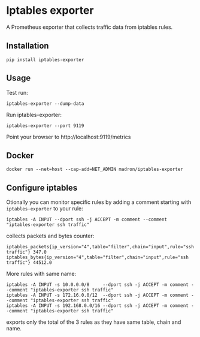# Iptables exporter

A Prometheus exporter that collects traffic data from iptables rules.


## Installation

    pip install iptables-exporter


## Usage

Test run:

    iptables-exporter --dump-data

Run iptables-exporter:

    iptables-exporter --port 9119

Point your browser to http://localhost:9119/metrics


## Docker

    docker run --net=host --cap-add=NET_ADMIN madron/iptables-exporter


## Configure iptables

Otionally you can monitor specific rules by adding a comment starting with `iptables-exporter` to your rule:

    iptables -A INPUT --dport ssh -j ACCEPT -m comment --comment "iptables-exporter ssh traffic"

collects packets and bytes counter:

    iptables_packets{ip_version="4",table="filter",chain="input",rule="ssh traffic"} 347.0
    iptables_bytes{ip_version="4",table="filter",chain="input",rule="ssh traffic"} 44512.0

More rules with same name:

    iptables -A INPUT -s 10.0.0.0/8     --dport ssh -j ACCEPT -m comment --comment "iptables-exporter ssh traffic"
    iptables -A INPUT -s 172.16.0.0/12  --dport ssh -j ACCEPT -m comment --comment "iptables-exporter ssh traffic"
    iptables -A INPUT -s 192.168.0.0/16 --dport ssh -j ACCEPT -m comment --comment "iptables-exporter ssh traffic"

exports only the total of the 3 rules as they have same table, chain and name.
